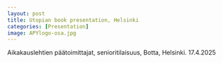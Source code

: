 ```yaml
---
layout: post
title: Utopian book presentation, Helsinki 
categories: [Presentation]
image: APYlogo-osa.jpg
---
```

Aikakauslehtien päätoimittajat, senioritilaisuus, Botta, Helsinki. 17.4.2025 
